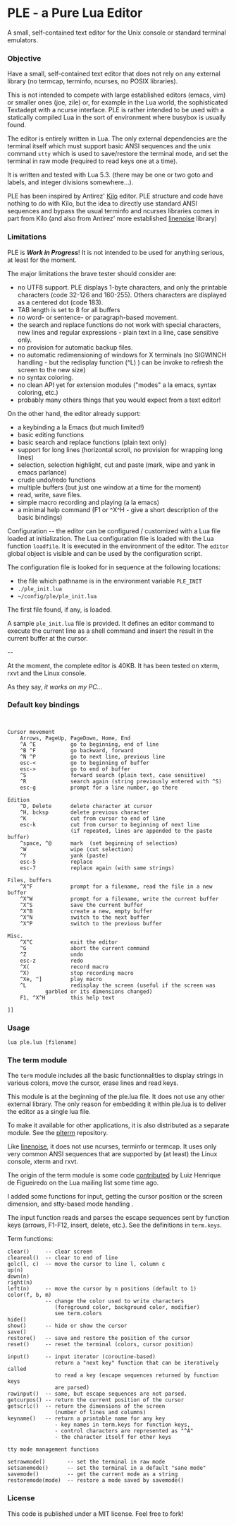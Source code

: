 # PLE - a  Pure Lua Editor

A small, self-contained text editor for the Unix console or standard terminal emulators. 

### Objective

Have a small, self-contained text editor that does not rely on any external library (no termcap, terminfo, ncurses, no POSIX libraries).

This is not intended to compete with large established editors (emacs, vim) or smaller ones (joe, zile) or, for example in the Lua world, the sophisticated Textadept with a ncurse interface.  PLE is rather intended to be used with a statically compiled Lua in the sort of environment where busybox is usually found.

The editor is entirely written in Lua.  The only external dependencies are the terminal itself which must support basic ANSI sequences and the unix command `stty` which is used to save/restore the terminal mode, and set the terminal in raw mode (required to read keys one at a time).

It is written and tested with Lua 5.3. (there may be one or two goto and labels, and integer divisions somewhere...).  

PLE has been inspired by Antirez' [Kilo](https://github.com/antirez/kilo) editor. PLE structure and code have nothing to do with Kilo, but the idea to directly use standard ANSI sequences and bypass the usual terminfo and ncurses libraries comes in part from Kilo (and also from Antirez' more established [linenoise](https://github.com/antirez/linenoise) library)

### Limitations

PLE is ***Work in Progress***! It is not intended to be used for anything serious, at least for the moment.

The major limitations the brave tester should consider are:
- no UTF8 support. PLE displays 1-byte characters, and only the printable characters (code 32-126 and 160-255). Others characters are displayed as a centered dot (code 183).
- TAB length is set to 8 for all buffers
- no word- or sentence- or paragraph-based movement.
- the search and replace functions do not work with special characters, new lines and regular expressions - plain text in a line, case sensitive only.
- no provision for automatic backup files.
- no automatic redimensioning of windows for X terminals 
(no SIGWINCH handling - but the redisplay function (^L) ) can be invoke to refresh the screen to the new size)
- no syntax coloring.
- no clean API yet for extension modules ("modes" a la emacs, syntax coloring, etc.)
- probably many others things that you would expect from a text editor!

On the other hand, the editor already support:
- a keybinding  a la Emacs (but much limited!)
- basic editing functions
- basic search and replace functions (plain text only)
- support for long lines (horizontal scroll, no provision for wrapping long lines)
- selection, selection highlight, cut and paste (mark, wipe and yank in emacs parlance)
- crude undo/redo functions
- multiple buffers (but just one window at a time for the moment)
- read, write, save files.
- simple macro recording and playing (a la emacs)
- a minimal help command (F1 or ^X^H - give a short description of the basic bindings)

Configuration -- the editor can be configured / customized with a 
Lua file loaded at initialization. The Lua configuration file is loaded 
with the Lua function `loadfile`. It is executed in the environment of the editor. The `editor` global object is visible and can be used by the configuration script.

The configuration file is looked for in sequence at the following locations:
- the file which pathname is in the environment variable `PLE_INIT`
- `./ple_init.lua`
- `~/config/ple/ple_init.lua`

The first file found, if any, is loaded. 

A sample `ple_init.lua` file is provided. It defines an editor command to execute the current line as a shell command and insert the result in the current buffer at the cursor.

--

At the moment, the complete editor is 40KB. It has been tested on xterm, rxvt and the Linux console. 

As they say, *it works on my PC...*


### Default key bindings

```


Cursor movement
	Arrows, PageUp, PageDown, Home, End
	^A ^E           go to beginning, end of line
	^B ^F           go backward, forward
	^N ^P           go to next line, previous line
	esc-<           go to beginning of buffer
	esc->           go to end of buffer
	^S              forward search (plain text, case sensitive)
	^R              search again (string previously entered with ^S)
 	esc-g           prompt for a line number, go there
  
Edition
	^D, Delete      delete character at cursor
	^H, bcksp       delete previous character
	^K              cut from cursor to end of line
	esc-k           cut from cursor to beginning of next line
	                (if repeated, lines are appended to the paste buffer)
	^space, ^@      mark  (set beginning of selection)
	^W              wipe (cut selection)
	^Y              yank (paste)
	esc-5           replace
	esc-7           replace again (with same strings)

Files, buffers
	^X^F            prompt for a filename, read the file in a new buffer
	^X^W            prompt for a filename, write the current buffer
	^X^S            save the current buffer
	^X^B            create a new, empty buffer
	^X^N            switch to the next buffer
	^X^P            switch to the previous buffer

Misc.
	^X^C            exit the editor
	^G              abort the current command
	^Z              undo 
	esc-z           redo 
	^X(             record macro
	^X)             stop recording macro
	^Xe, ^]         play macro
	^L              redisplay the screen (useful if the screen was 
			garbled	or its dimensions changed)
	F1, ^X^H        this help text

]]
```

### Usage

`lua ple.lua [filename]`


### The term module

The `term` module includes all the basic functionnalities to display strings in various colors, move the cursor, erase lines and read keys.

This module is at the beginning of the ple.lua file. It does not use any other external library.  The only reason for embedding it within ple.lua is to deliver the editor as a single lua file.

To make it available for other applications, it is also distributed as a separate module. See the [plterm](https://github.com/philanc/plterm) repository.

Like [linenoise](https://github.com/antirez/linenoise), it does not use ncurses, terminfo or termcap. It uses only very common ANSI sequences that are supported by (at least) the Linux console, xterm and rxvt.

The origin of the term module is some code [contributed](http://lua-users.org/lists/lua-l/2009-12/msg00937.html) by Luiz Henrique de Figueiredo on the Lua mailing list some time ago.

I added some functions for input, getting the cursor position or the screen dimension, and stty-based mode handling .

The input function reads and parses the escape sequences sent by function keys (arrows, F1-F12, insert, delete, etc.). See the definitions in `term.keys`.


Term functions:
```
clear()     -- clear screen
cleareol()  -- clear to end of line
golc(l, c)  -- move the cursor to line l, column c
up(n)
down(n)
right(n)
left(n)     -- move the cursor by n positions (default to 1)
color(f, b, m)
            -- change the color used to write characters
			   (foreground color, background color, modifier)
			   see term.colors
hide()
show()      -- hide or show the cursor
save()
restore()   -- save and restore the position of the cursor
reset()     -- reset the terminal (colors, cursor position)

input()     -- input iterator (coroutine-based)
		       return a "next key" function that can be iteratively called 
			   to read a key (escape sequences returned by function keys 
			   are parsed)
rawinput()  -- same, but escape sequences are not parsed.
getcurpos() -- return the current position of the cursor
getscrlc()  -- return the dimensions of the screen 
               (number of lines and columns)
keyname()   -- return a printable name for any key
               - key names in term.keys for function keys,
			   - control characters are represented as "^A"
			   - the character itself for other keys

tty mode management functions

setrawmode()       -- set the terminal in raw mode
setsanemode()      -- set the terminal in a default "sane mode"
savemode()         -- get the current mode as a string
restoremode(mode)  -- restore a mode saved by savemode()

```

### License

This code is published under a MIT license. Feel free to fork!




